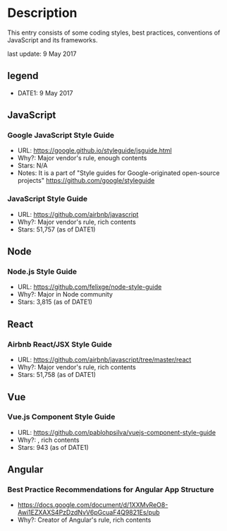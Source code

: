 # Description

This entry consists of some coding styles, best practices, conventions of JavaScript and its frameworks.

last update: 9 May 2017

## legend 

- DATE1: 9 May 2017

## JavaScript

### Google JavaScript Style Guide

- URL: https://google.github.io/styleguide/jsguide.html
- Why?: Major vendor's rule, enough contents
- Stars: N/A
- Notes: It is a part of "Style guides for Google-originated open-source projects" https://github.com/google/styleguide

### JavaScript Style Guide

- URL: https://github.com/airbnb/javascript
- Why?: Major vendor's rule, rich contents
- Stars: 51,757 (as of DATE1)

## Node

### Node.js Style Guide
- URL: https://github.com/felixge/node-style-guide
- Why?: Major in Node community
- Stars: 3,815 (as of DATE1)

## React

### Airbnb React/JSX Style Guide

- URL: https://github.com/airbnb/javascript/tree/master/react
- Why?: Major vendor's rule, rich contents
- Stars: 51,758 (as of DATE1)

## Vue

### Vue.js Component Style Guide

- URL: https://github.com/pablohpsilva/vuejs-component-style-guide
- Why?: , rich contents
- Stars: 943 (as of DATE1)

## Angular

### Best Practice Recommendations for Angular App Structure

- https://docs.google.com/document/d/1XXMvReO8-Awi1EZXAXS4PzDzdNvV6pGcuaF4Q9821Es/pub
- Why?: Creator of Angular's rule, rich contents
